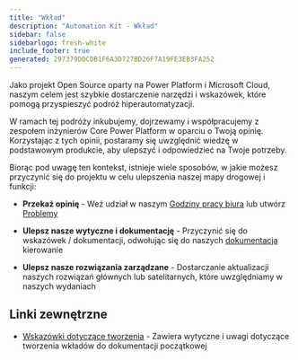 ```yaml
---
title: "Wkład"
description: "Automation Kit - Wkład"
sidebar: false
sidebarlogo: fresh-white
include_footer: true
generated: 297379DDCDB1F6A3D727BD26F7A19FE3EB3FA252
---
```


Jako projekt Open Source oparty na Power Platform i Microsoft Cloud, naszym celem jest szybkie dostarczenie narzędzi i wskazówek, które pomogą przyspieszyć podróż hiperautomatyzacji.

W ramach tej podróży inkubujemy, dojrzewamy i współpracujemy z zespołem inżynierów Core Power Platform w oparciu o Twoją opinię. Korzystając z tych opinii, postaramy się uwzględnić wiedzę w podstawowym produkcie, aby ulepszyć i odpowiedzieć na Twoje potrzeby.

Biorąc pod uwagę ten kontekst, istnieje wiele sposobów, w jakie możesz przyczynić się do projektu w celu ulepszenia naszej mapy drogowej i funkcji:

- **Przekaż opinię** - Weź udział w naszym [Godziny pracy biura](/pl/office-hours) lub utwórz [Problemy](/pl/contribution/feedback)

- **Ulepsz nasze wytyczne i dokumentację** - Przyczynić się do wskazówek / dokumentacji, odwołując się do naszych [dokumentacja](/pl/contribution/documentation) kierowanie

- **Ulepsz nasze rozwiązania zarządzane** - Dostarczanie aktualizacji naszych rozwiązań głównych lub satelitarnych, które uwzględniamy w naszych wydaniach

## Linki zewnętrzne

- [Wskazówki dotyczące tworzenia](/pl/contribution/authoring) - Zawiera wytyczne i uwagi dotyczące tworzenia wkładów do dokumentacji początkowej
